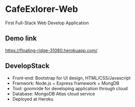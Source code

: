 # CafeExlorer-Web
First Full-Stack Web Develop Application
## Demo link 
https://floating-ridge-31080.herokuapp.com/
## DevelopStack
* Front-end: Bootstrap for UI design, HTML/CSS/Javascript
* Framwork: Node.js + Express framework + MongDB
* Tool: goomride for developing application through cloud
* Database: MongoDB Atlas cloud service
* Deployed at Heroku
